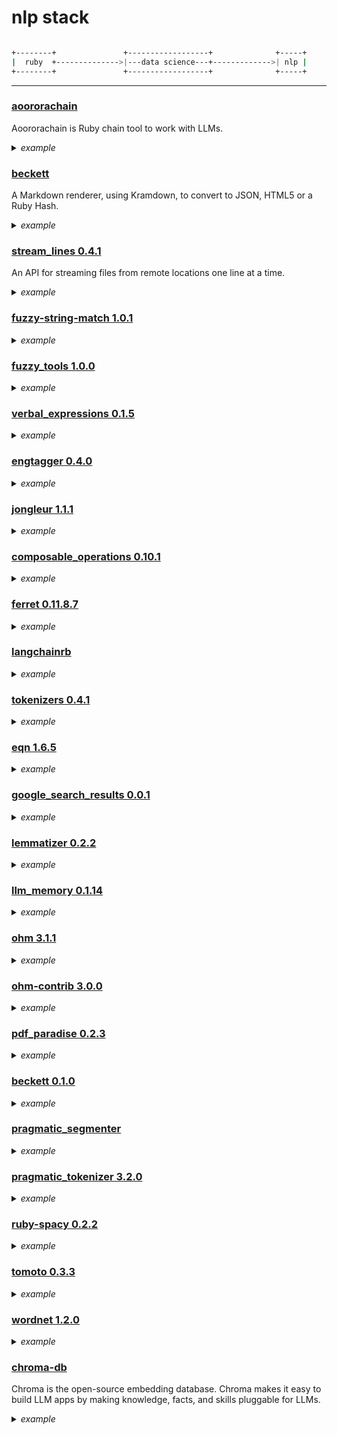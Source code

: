 # nlp stack

```bash

+--------+               +------------------+              +-----+
|  ruby  +-------------->|---data science---+------------->| nlp |
+--------+               +------------------+              +-----+

```



---

### [aoororachain](https://github.com/mariochavez/aoororachain)

Aoororachain is Ruby chain tool to work with LLMs.

<details>
<summary><i>example</i></summary>

```ruby
require "aoororachain"

# Setup logger.
Aoororachain.logger = Logger.new($stdout)
Aoororachain.log_level = Aoororachain::LEVEL_DEBUG

chroma_host = "http://localhost:8000"
collection_name = "ruby-documentation"

# You can define a custom Parser to clean data and maybe extract metadata.
# Here is the code of RubyDocParser that does exactly that.
class RubyDocParser
  def self.parse(text)
    name_match = text.match(/Name (\w+)/)
    constant_match = text.match(/Constant (\w+)/)

    object_match = text.match(/Object (\w+)/)
    method_match = text.match(/Method ([\w\[\]\+\=\-\*\%\/]+)/)

    metadata = {}
    metadata[:name] = name_match[1] if name_match
    metadata[:constant] = constant_match[1] if constant_match
    metadata[:object] = object_match[1] if object_match
    metadata[:method] = method_match[1] if method_match
    metadata[:lang] = :ruby
    metadata[:version] = "3.2"

    text.gsub!(/\s+/, " ").strip!
    [text, metadata]
  end
end

# A DirectoryLoader points to a path and sets the glob for the files you want to load. 
# A loader is also specified. FileLoader just opens and reads the file content. 
# The RubyDocParser is set as well. This is optional in case you data is very nice and needs no pre-processing.
directory_loader = Aoororachain::Loaders::DirectoryLoader.new(path: "./ruby-docs", glob: "**/*.txt", loader: Aoororachain::Loaders::FileLoader, parser: RubyDocParser)
files = directory_loader.load

# With your data clean and ready, now it is time to chunk it. The chunk size depends of the context size of the LLMs that you want to use.
# 512 is a good number to start, don't go lower than that. An overlap can also be specified.
text_splitter = Aoororachain::RecursiveTextSplitter.new(size: 512, overlap: 0)

texts = []
files.each do |file|
  texts.concat(text_splitter.split_documents(file))
end

# The final step is to create and store the embeddings.
# First, select an embedding model
model = Aoororachain::Embeddings::LocalPythonEmbedding::MODEL_INSTRUCTOR_L
# Create an instance of the embedder. device is optional. Possible options are:
# - cuda. If you have an external GPU
# - mps. If you have an Apple Sillicon chip (M1 to M2).
# - cpu or empty. It will use the CPU by default.
embedder = Aoororachain::Embeddings::LocalPythonEmbedding.new(model:, device: "mps")
# Configure your Vector database.
vector_database = Aoororachain::VectorStores::Chroma.new(embedder: embedder, options: {host: chroma_host})

# Embbed your files. This can take a few minutes up to hours, depending on the size of your documents and the model used.
vector_database.from_documents(texts, index: collection_name)
```
</details>


### [beckett](https://github.com/coreyti/beckett)

A Markdown renderer, using Kramdown, to convert to JSON, HTML5 or a Ruby Hash.

<details>
<summary><i>example</i></summary>
```ruby

markdown_text = <<-'TEXT'
# Chain-of-Thought Reasoning Without Prompting
#llm #rag #retrieval

https://arxiv.org/pdf/2402.10200.pdf

## secondary heading

### a third kind of heading

#### a fourth heading


##### a fifth heading
TEXT

=> "# Chain-of-Thought Reasoning Without Prompting\n#llm #rag #retrieval \n\nhttps://arxiv.org/pdf/2402.10200.pdf\n\n## secondary heading\n\n### a third kind of heading\n\n#### a fourth heading\n\n\n##### a fifth heading\n\n###### a sixth heading\n\n"
[4] pry(main)> Beckett::Document.new(markdown_text)
=> #<Beckett::Document:0x000077799b0bf680
 @content=
  "# Chain-of-Thought Reasoning Without Prompting\n#llm #rag #retrieval \n\nhttps://arxiv.org/pdf/2402.10200.pdf\n\n## secondary heading\n\n### a third kind of heading\n\n#### a fourth heading\n\n\n##### a fifth heading\n\n###### a sixth heading\n\n">
[5] pry(main)> x = Beckett::Document.new(markdown_text)
=> #<Beckett::Document:0x000077799b097478
 @content=
  "# Chain-of-Thought Reasoning Without Prompting\n#llm #rag #retrieval \n\nhttps://arxiv.org/pdf/2402.10200.pdf\n\n## secondary heading\n\n### a third kind of heading\n\n#### a fourth heading\n\n\n##### a fifth heading\n\n###### a sixth heading\n\n">
[6] pry(main)> x.to_hash
=> {:root=>
  {:children=>
    [{:node_name=>"ARTICLE",
=> {:root=>
  {:children=>
    [{:node_name=>"ARTICLE",
      :node_type=>1,
      :attributes=>{"id"=>"chain-of-thought-reasoning-without-prompting"},
      :children=>
       [{:node_name=>"HEADER", :node_type=>1, :attributes=>{"id"=>"chain-of-thought-reasoning-without-prompting"}, :children=>[{:node_name=>"#text", :node_type=>3, :node_text=>"Chain-of-Thought Reasoning Without Prompting"}]},
        {:node_name=>:P, :node_type=>1, :children=>[{:node_name=>"#text", :node_type=>3, :node_text=>"#llm #rag #retrieval"}]},
        {:node_name=>:P, :node_type=>1, :children=>[{:node_name=>"#text", :node_type=>3, :node_text=>"https://arxiv.org/pdf/2402.10200.pdf"}]},
        {:node_name=>"SECTION",
         :node_type=>1,
         :attributes=>{"id"=>"secondary-heading"},
         :children=>
          [{:node_name=>"HEADER", :node_type=>1, :attributes=>{"id"=>"secondary-heading"}, :children=>[{:node_name=>"#text", :node_type=>3, :node_text=>"secondary heading"}]},
           {:node_name=>"SECTION",
            :node_type=>1,
            :attributes=>{"id"=>"a-third-kind-of-heading"},
            :children=>
             [{:node_name=>"HEADER", :node_type=>1, :attributes=>{"id"=>"a-third-kind-of-heading"}, :children=>[{:node_name=>"#text", :node_type=>3, :node_text=>"a third kind of heading"}]},
              {:node_name=>"SECTION",
               :node_type=>1,
               :attributes=>{"id"=>"a-fourth-heading"},
               :children=>
                [{:node_name=>"HEADER", :node_type=>1, :attributes=>{"id"=>"a-fourth-heading"}, :children=>[{:node_name=>"#text", :node_type=>3, :node_text=>"a fourth heading"}]},
                 {:node_name=>"SECTION",
                  :node_type=>1,
                  :attributes=>{"id"=>"a-fifth-heading"},
                  :children=>
                   [{:node_name=>"HEADER", :node_type=>1, :attributes=>{"id"=>"a-fifth-heading"}, :children=>[{:node_name=>"#text", :node_type=>3, :node_text=>"a fifth heading"}]},
                    {:node_name=>"SECTION",
```

</details>

### [decisiontree 0.5.0](https://github.com/igrigorik/decisiontree)

ID3-based implementation of the M.L. Decision Tree algorithm

<details>
<summary><i>example</i></summary>


```ruby
require 'decisiontree'

attributes = ['Temperature']
training = [
  [36.6, 'healthy'],
  [37, 'sick'],
  [38, 'sick'],
  [36.7, 'healthy'],
  [40, 'sick'],
  [50, 'really sick'],
]

# Instantiate the tree, and train it based on the data (set default to '1')
dec_tree = DecisionTree::ID3Tree.new(attributes, training, 'sick', :continuous)
dec_tree.train

test = [37, 'sick']
decision = dec_tree.predict(test)
puts "Predicted: #{decision} ... True decision: #{test.last}"

# => Predicted: sick ... True decision: sick

# Specify type ("discrete" or "continuous") in the training data
labels = ["hunger", "color"]
training = [
        [8, "red", "angry"],
        [6, "red", "angry"],
        [7, "red", "angry"],
        [7, "blue", "not angry"],
        [2, "red", "not angry"],
        [3, "blue", "not angry"],
        [2, "blue", "not angry"],
        [1, "red", "not angry"]
]

dec_tree = DecisionTree::ID3Tree.new(labels, training, "not angry", color: :discrete, hunger: :continuous)
dec_tree.train

test = [7, "red", "angry"]
decision = dec_tree.predict(test)
puts "Predicted: #{decision} ... True decision: #{test.last}"

# => Predicted: angry ... True decision: angry
```
</details>


### [stream_lines 0.4.1](https://rubygems.org/gems/stream_lines)

An API for streaming files from remote locations one line at a time.

<details>
<summary><i>example</i></summary>
```ruby
url = 'https://my.remote.file/file.jsonl'
stream = StreamLines::Reading::JSONLines.new(url)

stream.each do |row|
  # each row will be an Hash
end

# Supports all Ruby JSON::parse options
stream = StreamLines::Reading::JSONLines.new(url, symbolize_names: true)

stream.each do |row|
  # each row will be a Hash
end
```
</details>


### [scalpel 0.2.1](https://github.com/louismullie/scalpel)

Scalpel is a sentence segmentation tool for Ruby. It allows you to split a text into an array of sentences. It is simple, lightweight, blazing fast and does not require any domain-specific training. It works well even in the face of ill-formatted texts.

<details>
<summary><i>example</i></summary>

```ruby
require 'scalpel'
Scalpel.cut("some text")
```
</details>

### [fuzzy-string-match 1.0.1]()
<details>
<summary><i>example</i></summary>

calculate Jaro Winkler distance.

```ruby
require 'fuzzystringmatch'
jarow = FuzzyStringMatch::JaroWinkler.create( :native )
p jarow.getDistance(  "jones",      "johnson" )
```
</details>

### [fuzzy_tools 1.0.0](githubrepo)
<details>
<summary><i>example</i></summary>


Easy, high quality fuzzy search in Ruby.

```ruby
require 'fuzzy_tools'

books = [
  "Till We Have Faces",
  "Ecclesiastes",
  "The Prodigal God"
]

# Search for a single object

books.fuzzy_find("facade")                                   # => "Till We Have Faces"
books.fuzzy_index.find("facade")                             # => "Till We Have Faces"
FuzzyTools::TfIdfIndex.new(:source => books).find("facade")  # => "Till We Have Faces"

# Search for all matches, from best to worst

books.fuzzy_find_all("the")                             # => ["The Prodigal God", "Till We Have Faces"]
books.fuzzy_index.all("the")                            # => ["The Prodigal God", "Till We Have Faces"]
FuzzyTools::TfIdfIndex.new(:source => books).all("the") # => ["The Prodigal God", "Till We Have Faces"]

# You can also get scored results, if you need

books.fuzzy_find_all_with_scores("the") # =>
# [
#   ["The Prodigal God",   0.443175985397319 ],
#   ["Till We Have Faces", 0.0102817553829306]
# ]
books.fuzzy_index.all_with_scores("the") # =>
# [
#   ["The Prodigal God",   0.443175985397319 ],
#   ["Till We Have Faces", 0.0102817553829306]
# ]
FuzzyTools::TfIdfIndex.new(:source => books).all_with_scores("the") # =>
# [
#   ["The Prodigal God",   0.443175985397319 ],
#   ["Till We Have Faces", 0.0102817553829306]
# ]
```
</details>

### [verbal_expressions 0.1.5](https://github.com/ryan-endacott/verbal_expressions)
<details>
<summary><i>example</i></summary>


Verbal Expressions is a library that makes constructing difficult regular expressions simple and easy!


```ruby
# Create an example of how to test for correctly formed URLs
tester = VerEx.new do
  start_of_line
  find 'http'
  maybe 's'
  find '://'
  maybe 'www.'
  anything_but ' '
  end_of_line
end

# Create an example URL
test_url = "https://www.google.com"

# Use it just like a regular Ruby regex:
puts 'Hooray!  It works!' if tester.match(test_url)
puts 'This works too!' if tester =~ test_url

# Print the generated regex:
puts tester.source # => /^(http)(s)?(\:\/\/)(www\.)?([^\ ]*)$/
```
</details>

### [engtagger 0.4.0](https://github.com/yohasebe/engtagger)
<details>
<summary><i>example</i></summary>


A Ruby port of Perl Lingua::EN::Tagger, a probability based, corpus-trained tagger that assigns POS tags to English text based on a lookup dictionary and a set of probability values.

```ruby
require 'engtagger'

# Create a parser object
tgr = EngTagger.new

# Sample text
text = "Alice chased the big fat cat."

# Add part-of-speech tags to text
tagged = tgr.add_tags(text)

#=> "<nnp>Alice</nnp> <vbd>chased</vbd> <det>the</det> <jj>big</jj> <jj>fat</jj><nn>cat</nn> <pp>.</pp>"

# Get a list of all nouns and noun phrases with occurrence counts
word_list = tgr.get_words(text)

#=> {"Alice"=>1, "cat"=>1, "fat cat"=>1, "big fat cat"=>1}

# Get a readable version of the tagged text
readable = tgr.get_readable(text)

#=> "Alice/NNP chased/VBD the/DET big/JJ fat/JJ cat/NN ./PP"

# Get all nouns from a tagged output
nouns = tgr.get_nouns(tagged)

#=> {"cat"=>1, "Alice"=>1}

# Get all proper nouns
proper = tgr.get_proper_nouns(tagged)

#=> {"Alice"=>1}

# Get all past tense verbs
pt_verbs = tgr.get_past_tense_verbs(tagged)

#=> {"chased"=>1}

# Get all the adjectives
adj = tgr.get_adjectives(tagged)

#=> {"big"=>1, "fat"=>1}

# Get all noun phrases of any syntactic level
# (same as word_list but take a tagged input)
nps = tgr.get_noun_phrases(tagged)

#=> {"Alice"=>1, "cat"=>1, "fat cat"=>1, "big fat cat"=>1}
```
</details>


### [jongleur 1.1.1](https://gitlab.com/RedFred7/Jongleur)
<details>
<summary><i>example</i></summary>


Launches, schedules and manages tasks represented in a DAG, as multiple processes

![sample ml pipeline](https://miro.medium.com/v2/resize:fit:640/format:webp/1*Jz2UVqrVYj1hIwHxOpw2VQ.png)

![example DAG diagram](https://miro.medium.com/v2/resize:fit:4800/format:webp/1*3eEtimgIPEAuizSWtu6HyQ.png)

![another example DAG](https://dagshub.com/blog/content/images/2021/07/Tred-G.svg)

```ruby
# https://gitlab.com/RedFred7/Jongleur#usage
```
</details>

### [composable_operations 0.10.1](http://github.com/t6d/composable_operations)
<details>
<summary><i>example</i></summary>


Composable Operations is a tool set for creating operations and assembling multiple of these operations in operation pipelines.

```ruby
class DateExtractor < ComposableOperations::Operation

  processes :text

  def execute
    text.scan(/(\d{4})-(\d{2})-(\d{2})/)
  end

end
```
</details>

### [ferret 0.11.8.7](https://github.com/dbalmain/ferret)
<details>
<summary><i>example</i></summary>


Ferret is a super fast, highly configurable search library.

```ruby
require 'rubygems'
require 'ferret'

index = Ferret::I.new(:key => :id)

[
  {:id => '1', :text => 'one'},
  {:id => '2', :text => 'Two'},
  {:id => '3', :text => 'Three'},
  {:id => '1', :text => 'One'}
].each {|doc| index << doc}

puts index.size                       # => 3
puts index['1'].load.inspect          # => {:text=>"One", :id=>"1"}
puts index.search('id:1').to_s(:text)
    # => TopDocs: total_hits = 1, max_score = 1.287682 [
    #            3 "One": 1.287682
    #    ]
```
</details>

### [langchainrb](https://github.com/andreibondarev/langchainrb)

<details>
<summary><i>example</i></summary>



```ruby
```
</details>

### [tokenizers 0.4.1](https://github.com/ankane/tokenizers-ruby)
<details>
<summary><i>example</i></summary>


Fast state-of-the-art tokenizers for Ruby

```ruby
tokenizer = Tokenizers.from_pretrained("bert-base-cased")

# https://github.com/ankane/tokenizers-ruby#training
```
</details>


### [eqn 1.6.5](https://github.com/schneidmaster/eqn)
<details>
<summary><i>example</i></summary>


A gem to evaluate mathematical equations. Includes support for variables and functions.

```ruby
Eqn::Parser.parse('1 + 1')
# => <syntax tree is printed>
```
</details>

### [google_search_results 0.0.1](https://github.com/serpapi/google-search-results-ruby)
<details>
<summary><i>example</i></summary>


Get Google Search Results via SERP API. Hash, JSON, and HTML outputs supported.

```ruby
# https://github.com/serpapi/google-search-results-ruby#supported-search-engine
```
</details>

### [lemmatizer 0.2.2](http://github.com/yohasebe/lemmatizer)
<details>
<summary><i>example</i></summary>


Lemmatizer for text in English. Inspired by Python's nltk.corpus.reader.wordnet.morphy package.

```ruby
require "lemmatizer"

lem = Lemmatizer.new

p lem.lemma("dogs",    :noun ) # => "dog"
p lem.lemma("hired",   :verb ) # => "hire"
p lem.lemma("hotter",  :adj  ) # => "hot"
p lem.lemma("better",  :adv  ) # => "well"

# when part-of-speech symbol is not specified as the second argument,
# lemmatizer tries :verb, :noun, :adj, and :adv one by one in this order.
p lem.lemma("fired")           # => "fire"
p lem.lemma("slow")            # => "slow"
```
</details>

### [llm_memory 0.1.14](https://github.com/shohey1226/llm_memory)
<details>
<summary><i>example</i></summary>


LLM Memory is a Ruby gem designed to provide large language models (LLMs) like ChatGPT with memory using in-context learning. This enables better integration with systems such as Rails and web services while providing a more user-friendly and abstract interface based on brain terms.

![](https://user-images.githubusercontent.com/1880965/239105431-b77d0efa-3fec-4549-b98a-eae510de5c3d.png)

```ruby
docs = LlmMemory::Wernicke.load(:file, "/tmp/a_directory")
# docs is just an array of hash.
# You don't have to use load method but
# create own hash with having content and metadata(optional)
# docs = [{
#   content: "Hi there",
#   metadata: {
#     file_name: "a.txt",
#     timestamp: "20201231235959"
#   }
# },,,]

hippocampus = LlmMemory::Hippocampus.new
res = hippocampus.memorize(docs)

query_str = "What is my name?"
related_docs = hippocampus.query(query_str, limit: 3)
#[{
#   vector_score: "0.192698478699",
#   content: "My name is Mike",
#   metadata: { ... }
#},,,]

# ERB
prompt = <<-TEMPLATE
Context information is below.
---------------------
<% related_docs.each do |doc| %>
<%= doc[:content] %>
file: <%= doc[:metadata][:file_name] %>

<% end %>
---------------------
Given the context information and not prior knowledge,
answer the question: <%= query_str %>
TEMPLATE

broca = LlmMemory::Broca.new(prompt: prompt, model: 'gpt-3.5-turbo')
message = broca.respond(query_str: query_str, related_docs: related_docs)

...
query_str2 = "How are you?"
related_docs = hippocampus.query(query_str2, limit: 3)
message2 = broca.respond(query_str: query_str2, related_docs: related_docs)
```
</details>

### [ohm 3.1.1](http://soveran.github.io/ohm/)
<details>
<summary><i>example</i></summary>


Ohm is a library that allows to store an object in Redis, a persistent key-value database. It has very good performance.


```ruby
```
</details>

### [ohm-contrib 3.0.0](http://github.com/cyx/ohm-contrib)
<details>
<summary><i>example</i></summary>


Includes a couple of core functions such as callbacks, timestamping, typecasting and lots of generic validation routines.

```ruby
```
</details>

### [pdf_paradise 0.2.3](https://rubygems.org/gems/pdf_paradise)
<details>
<summary><i>example</i></summary>


This gem is called pdf_paradise. It attempts to be a swiss army knife, a wrapper, over pdf-related functionality in general, by tapping into external projects, such as prawn, qpdf and so forth. For more information, please have a look at the documentation of the project on the homepage of this gem, at: https://www.rubydoc.info/gems/pdf_paradise/

```ruby
```
</details>

### [beckett 0.1.0](https://github.com/coreyti/beckett)
<details>
<summary><i>example</i></summary>


A Markdown renderer, using Kramdown, to convert to JSON, HTML5 or a Ruby Hash.

```ruby
```
</details>

### [pragmatic_segmenter](https://github.com/diasks2/pragmatic_segmenter)
<details>
<summary><i>example</i></summary>


Pragmatic Segmenter is a sentence segmentation tool for Ruby. It allows you to split a text into an array of sentences. This gem provides 2 main benefits over other segmentation gems - 1) It works well even with ill-formatted text 2) It works for multiple languages


```ruby
text = "Hello world. My name is Mr. Smith. I work for the U.S. Government and I live in the U.S. I live in New York."
ps = PragmaticSegmenter::Segmenter.new(text: text)
ps.segment
# => ["Hello world.", "My name is Mr. Smith.", "I work for the U.S. Government and I live in the U.S.", "I live in New York."]

# Specify a language
text = "Այսօր երկուշաբթի է: Ես գնում եմ աշխատանքի:"
ps = PragmaticSegmenter::Segmenter.new(text: text, language: 'hy')
ps.segment
# => ["Այսօր երկուշաբթի է:", "Ես գնում եմ աշխատանքի:"]

# Specify a PDF document type
text = "This is a sentence\ncut off in the middle because pdf."
ps = PragmaticSegmenter::Segmenter.new(text: text, language: 'en', doc_type: 'pdf')
ps.segment
# => ["This is a sentence cut off in the middle because pdf."]

# Turn off text cleaning and preprocessing
text = "This is a sentence\ncut off in the middle because pdf."
ps = PragmaticSegmenter::Segmenter.new(text: text, language: 'en', doc_type: 'pdf', clean: false)
ps.segment
# => ["This is a sentence cut", "off in the middle because pdf."]

# Text cleaning and preprocessing only
text = "This is a sentence\ncut off in the middle because pdf."
ps = PragmaticSegmenter::Cleaner.new(text: text, doc_type: 'pdf')
ps.clean
# => "This is a sentence cut off in the middle because pdf."
```
</details>


### [pragmatic_tokenizer 3.2.0](https://github.com/diasks2/pragmatic_tokenizer)
<details>
<summary><i>example</i></summary>


A multilingual tokenizer to split a string into tokens.

```ruby
text = "\"I said, 'what're you? Crazy?'\" said Sandowsky. \"I can't afford to do that.\""

PragmaticTokenizer::Tokenizer.new.tokenize(text)
# => ["\"", "i", "said", ",", "'", "what're", "you", "?", "crazy", "?", "'", "\"", "said", "sandowsky", ".", "\"", "i", "can't", "afford", "to", "do", "that", ".", "\""]

# You can pass many different options to #initialize:
options = {
  language:            :en, # the language of the string you are tokenizing
  abbreviations:       ['a.b', 'a'], # a user-supplied array of abbreviations (downcased with ending period removed)
  stop_words:          ['is', 'the'], # a user-supplied array of stop words (downcased)
  remove_stop_words:   true, # remove stop words
  contractions:        { "i'm" => "i am" }, # a user-supplied hash of contractions (key is the contracted form; value is the expanded form - both the key and value should be downcased)
  expand_contractions: true, # (i.e. ["isn't"] will change to two tokens ["is", "not"])
  filter_languages:    [:en, :de], # process abbreviations, contractions and stop words for this array of languages
  punctuation:         :none, # see below for more details
  numbers:             :none, # see below for more details
  remove_emoji:        :true, # remove any emoji tokens
  remove_urls:         :true, # remove any urls
  remove_emails:       :true, # remove any emails
  remove_domains:      :true, # remove any domains
  hashtags:            :keep_and_clean, # remove the hastag prefix
  mentions:            :keep_and_clean, # remove the @ prefix
  clean:               true, # remove some special characters
  classic_filter:      true, # removes dots from acronyms and 's from the end of tokens
  downcase:            false, # do not downcase tokens
  minimum_length:      3, # remove any tokens less than 3 characters
  long_word_split:     10 # split tokens longer than 10 characters at hypens or underscores
}
```
</details>

### [ruby-spacy 0.2.2](https://github.com/yohasebe/ruby-spacy)
<details>
<summary><i>example</i></summary>


ruby-spacy is a wrapper module for using spaCy from the Ruby programming language via PyCall. This module aims to make it easy and natural for Ruby programmers to use spaCy. This module covers the areas of spaCy functionality for using many varieties of its language models, not for building ones.

|    | Functionality                                      |
|:---|:---------------------------------------------------|
| ✅ | Tokenization, lemmatization, sentence segmentation |
| ✅ | Part-of-speech tagging and dependency parsing      |
| ✅ | Named entity recognition                           |
| ✅ | Syntactic dependency visualization                 |
| ✅ | Access to pre-trained word vectors                 |
| ✅ | OpenAI Chat/Completion/Embeddings API integration  |

```ruby
require "ruby-spacy"
require "terminal-table"

nlp = Spacy::Language.new("en_core_web_sm")
doc =nlp.read("Apple is looking at buying U.K. startup for $1 billion")

rows = []

doc.ents.each do |ent|
  rows << [ent.text, ent.start_char, ent.end_char, ent.label]
end

headings = ["text", "start_char", "end_char", "label"]
table = Terminal::Table.new rows: rows, headings: headings
puts table
```

```markdown
| text       | start | end | label   |
|:-----------|------:|----:|:--------|
| 任天堂     | 0     | 3   | ORG     |
| 1983年     | 4     | 9   | DATE    |
| ファミコン | 10    | 15  | PRODUCT |
| 14,800円   | 16    | 23  | MONEY   |
```
</details>

### [tomoto 0.3.3](https://github.com/ankane/tomoto-ruby)
<details>
<summary><i>example</i></summary>


High performance topic modeling for Ruby

```ruby
model = Tomoto::LDA.new(k: 2)
model.add_doc(["tokens", "from", "document", "one"])
model.add_doc(["tokens", "from", "document", "two"])
model.add_doc(["tokens", "from", "document", "three"])
model.train(100) # iterations
model.summary
```
</details>

### [wordnet 1.2.0](https://github.com/ged/ruby-wordnet)

<details>
<summary><i>example</i></summary>


This library is a Ruby interface to WordNet®. WordNet® is an online lexical reference system whose design is inspired by current psycholinguistic theories of human lexical memory. English nouns, verbs, adjectives and adverbs are organized into synonym sets, each representing one underlying lexical concept. Different relations link the synonym sets.

```ruby
#!/usr/bin/env ruby

#
#	Find all the hypernyms of all senses of a given noun and display them in a
#	heirarchy
#

$LOAD_PATH.unshift "lib"
require 'wordnet'

raise RuntimeError, "No word specified." if ARGV.empty?

# Create the lexicon
lex = WordNet::Lexicon.new

# Look up the synsets for the specified word
origins = lex.lookup_synsets( *ARGV )


# Iterate over the synsets for the different senses of the word
origins.each.with_index do |syn, i|
	hypernyms = []

	# Traverse the hypernyms
	syn.traverse( :hypernyms ).with_depth.each do |hyper_syn, depth|
		indent = '  ' * depth
		hypernyms << "%s%s" % [ indent, hyper_syn ]
	end

	puts "\nHypernym tree for #{syn} (sense #{i + 1}):", *hypernyms
	puts "Tree has #{hypernyms.length} synsets."
end
```
</details>

### [chroma-db](https://github.com/mariochavez/chroma)

Chroma is the open-source embedding database. Chroma makes it easy to build LLM apps by making knowledge, facts, and skills pluggable for LLMs.

<details>
<summary><i>example</i></summary>
```ruby
require "logger"

# Requiere Chroma Ruby client.
require "chroma-db"

# Configure Chroma's host. Here you can specify your own host.
Chroma.connect_host = "http://localhost:8000"
Chroma.logger = Logger.new($stdout)
Chroma.log_level = Chroma::LEVEL_ERROR

# Check current Chrome server version
version = Chroma::Resources::Database.version
puts version

# Create a new collection
collection = Chroma::Resources::Collection.create(collection_name, {lang: "ruby", gem: "chroma-db"})

# Add embeddings
embeddings = [
  Chroma::Resources::Embedding.new(id: "1", embedding: [1.3, 2.6, 3.1], metadata: {client: "chroma-rb"}, document: "ruby"),
  Chroma::Resources::Embedding.new(id: "2", embedding: [3.7, 2.8, 0.9], metadata: {client: "chroma-rb"}, document: "rails")
]
collection.add(embeddings)
```
</details>
